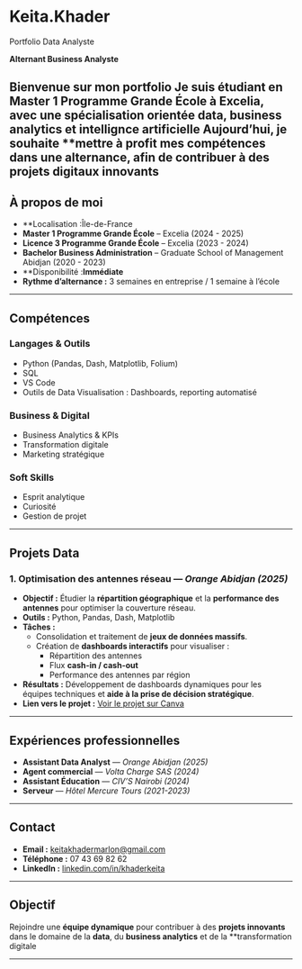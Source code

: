 # Keita.Khader
Portfolio Data Analyste 


**Alternant Business Analyste**

Bienvenue sur mon portfolio
Je suis étudiant en Master 1 Programme Grande École à Excelia, avec une spécialisation orientée data, business analytics et intellignce artificielle 
Aujourd’hui, je souhaite **mettre à profit mes compétences dans une alternance, afin de contribuer à des projets digitaux innovants
---

## À propos de moi
- **Localisation :Île-de-France
- **Master 1 Programme Grande École** – Excelia (2024 - 2025)  
- **Licence 3 Programme Grande École** – Excelia (2023 - 2024)  
- **Bachelor Business Administration** – Graduate School of Management Abidjan (2020 - 2023)
- **Disponibilité :**Immédiate** 
- **Rythme d’alternance :** 3 semaines en entreprise / 1 semaine à l’école
---

## Compétences

### **Langages & Outils**
- Python (Pandas, Dash, Matplotlib, Folium)
- SQL
- VS Code
- Outils de Data Visualisation : Dashboards, reporting automatisé

### **Business & Digital**
- Business Analytics & KPIs
- Transformation digitale
- Marketing stratégique 

### **Soft Skills**
- Esprit analytique  
- Curiosité   
- Gestion de projet  

---

## Projets Data

### **1. Optimisation des antennes réseau** — *Orange Abidjan* *(2025)*
- **Objectif :** Étudier la **répartition géographique** et la **performance des antennes** pour optimiser la couverture réseau.
- **Outils :** Python, Pandas, Dash, Matplotlib
- **Tâches :**
  - Consolidation et traitement de **jeux de données massifs**.
  - Création de **dashboards interactifs** pour visualiser :
    - Répartition des antennes
    - Flux **cash-in / cash-out**
    - Performance des antennes par région
- **Résultats :** Développement de dashboards dynamiques pour les équipes techniques et **aide à la prise de décision stratégique**.  
- **Lien vers le projet :** [Voir le projet sur Canva](https://www.canva.com/design/DAGu0Hc88Sg/dzJ28g6pxnJxxMxtHkAgig/edit?utm_content=DAGu0Hc88Sg&utm_campaign=designshare&utm_medium=link2&utm_source=sharebutton)

---

## Expériences professionnelles
- **Assistant Data Analyst** — *Orange Abidjan* *(2025)*  
- **Agent commercial** — *Volta Charge SAS* *(2024)*  
- **Assistant Éducation** — *CIV’S Nairobi* *(2024)*  
- **Serveur** — *Hôtel Mercure Tours* *(2021-2023)*  

---

## Contact
- **Email :** [keitakhadermarlon@gmail.com](mailto:keitakhadermarlon@gmail.com)
- **Téléphone :** 07 43 69 82 62
- **LinkedIn :** [linkedin.com/in/khaderkeita](#)

---

## Objectif
Rejoindre une **équipe dynamique** pour contribuer à des **projets innovants** dans le domaine de la **data**, du **business analytics** et de la **transformation digitale

---


